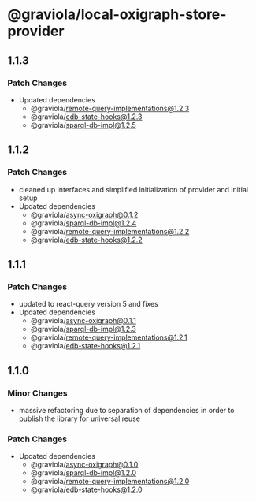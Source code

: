 # @graviola/local-oxigraph-store-provider

## 1.1.3

### Patch Changes

- Updated dependencies
  - @graviola/remote-query-implementations@1.2.3
  - @graviola/edb-state-hooks@1.2.3
  - @graviola/sparql-db-impl@1.2.5

## 1.1.2

### Patch Changes

- cleaned up interfaces and simplified initialization of provider and initial setup
- Updated dependencies
  - @graviola/async-oxigraph@0.1.2
  - @graviola/sparql-db-impl@1.2.4
  - @graviola/remote-query-implementations@1.2.2
  - @graviola/edb-state-hooks@1.2.2

## 1.1.1

### Patch Changes

- updated to react-query version 5 and fixes
- Updated dependencies
  - @graviola/async-oxigraph@0.1.1
  - @graviola/sparql-db-impl@1.2.3
  - @graviola/remote-query-implementations@1.2.1
  - @graviola/edb-state-hooks@1.2.1

## 1.1.0

### Minor Changes

- massive refactoring due to separation of dependencies in order to publish the library for universal reuse

### Patch Changes

- Updated dependencies
  - @graviola/async-oxigraph@0.1.0
  - @graviola/sparql-db-impl@1.2.0
  - @graviola/remote-query-implementations@1.2.0
  - @graviola/edb-state-hooks@1.2.0

